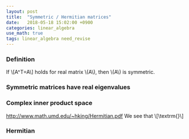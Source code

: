 ```yaml
---
layout: post
title:  "Symmetric / Hermitian matrices"
date:   2018-05-18 15:02:00 +0900
categories: linear_algebra
use_math: true
tags: linear_algebra need_revise
---
```


### Definition
If
\\[A^T=A\\] holds for real matrix \\(A\\), then \\(A\\) is symmetric.  

### Symmetric matrices have real eigenvalues


### Complex inner product space
http://www.math.umd.edu/~hking/Hermitian.pdf
We see that \\[\textrm\{\}\\]

### Hermitian 
